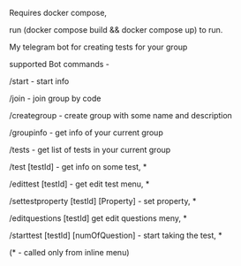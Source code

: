 Requires docker compose,

run (docker compose build && docker compose up) to run.

My telegram bot for creating tests for your group

supported Bot commands -

/start - start info

/join - join group by code

/creategroup - create group with some name and description

/groupinfo - get info of your current group

/tests - get list of tests in your current group

/test [testId] - get info on some test, *

/edittest [testId] - get edit test menu, *

/settestproperty [testId] [Property] - set property, *

/editquestions [testId] get edit questions meny, *

/starttest [testId] [numOfQuestion] - start taking the test, *

(* - called only from inline menu)
